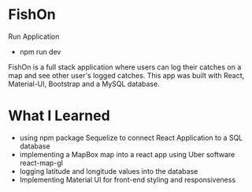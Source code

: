 # FishOn

Run Application
- npm run dev

FishOn is a full stack application where users can log their catches on a map and see other user's logged catches.
This app was built with React, Material-UI, Bootstrap and a MySQL database.

# What I Learned
- using npm package Sequelize to connect React Application to a SQL database
- implementing a MapBox map into a react app using Uber software react-map-gl 
- logging latitude and longitude values into the database
- Implementing Material UI for front-end styling and responsiveness
